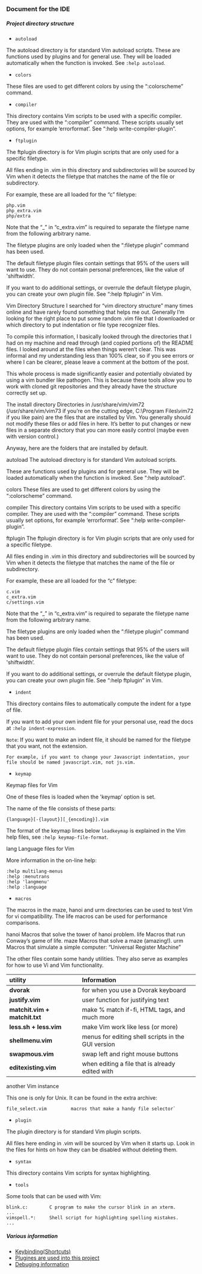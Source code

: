 ### Document for the IDE


##### Project directory structure

- `autoload`

The autoload directory is for standard Vim autoload scripts.
These are functions used by plugins and for general use. They will be loaded automatically when the function is invoked. See `:help autoload`.

- `colors`

These files are used to get different colors by using the “:colorscheme” command.
- `compiler`

This directory contains Vim scripts to be used with a specific compiler. They are used with the “:compiler” command. These scripts usually set options, for example ‘errorformat’. See “:help write-compiler-plugin”.

- `ftplugin` 

The ftplugin directory is for Vim plugin scripts that are only used for a specific filetype.

All files ending in .vim in this directory and subdirectories will be sourced by Vim when it detects the filetype that matches the name of the file or subdirectory.
    
For example, these are all loaded for the “c” filetype:


    php.vim
    php_extra.vim
    php/extra

Note that the “_” in “c_extra.vim” is required to separate the filetype name from the following arbitrary name.

The filetype plugins are only loaded when the “:filetype plugin” command has been used.

The default filetype plugin files contain settings that 95% of the users will want to use. They do not contain personal preferences, like the value of 'shiftwidth’.

If you want to do additional settings, or overrule the default filetype plugin, you can create your own plugin file. See “:help ftplugin” in Vim.

Vim Directory Structure
I searched for “vim directory structure” many times online and have rarely found something that helps me out. Generally I’m looking for the right place to put some random .vim file that I downloaded or which directory to put indentation or file type recognizer files.

To compile this information, I basically looked through the directories that I had on my machine and read through (and copied portions of) the README files. I looked around at the files when things weren’t clear. This was informal and my understanding less than 100% clear, so if you see errors or where I can be clearer, please leave a comment at the bottom of the post.

This whole process is made significantly easier and potentially obviated by using a vim bundler like pathogen. This is because these tools allow you to work with cloned git repositories and they already have the structure correctly set up.

The install directory
Directories in /usr/share/vim/vim72 (/usr/share/vim/vim73 if you’re on the cutting edge, C:\Program Files\vim72 if you like pain) are the files that are installed by Vim. You generally should not modify these files or add files in here. It’s better to put changes or new files in a separate directory that you can more easily control (maybe even with version control.)

Anyway, here are the folders that are installed by default.

autoload
The autoload directory is for standard Vim autoload scripts.

These are functions used by plugins and for general use. They will be loaded automatically when the function is invoked. See “:help autoload”.

colors
These files are used to get different colors by using the “:colorscheme” command.

compiler
This directory contains Vim scripts to be used with a specific compiler. They are used with the “:compiler” command. These scripts usually set options, for example ‘errorformat’. See “:help write-compiler-plugin”.

ftplugin
The ftplugin directory is for Vim plugin scripts that are only used for a specific filetype.

All files ending in .vim in this directory and subdirectories will be sourced by Vim when it detects the filetype that matches the name of the file or subdirectory.

For example, these are all loaded for the “c” filetype:

    c.vim
    c_extra.vim
    c/settings.vim
Note that the “_” in “c_extra.vim” is required to separate the filetype name from the following arbitrary name.

The filetype plugins are only loaded when the “:filetype plugin” command has been used.

The default filetype plugin files contain settings that 95% of the users will want to use. They do not contain personal preferences, like the value of 'shiftwidth’.

If you want to do additional settings, or overrule the default filetype plugin, you can create your own plugin file. See “:help ftplugin” in Vim.

- `indent`

This directory contains files to automatically compute the indent for a type of file.

If you want to add your own indent file for your personal use, read the docs at `:help indent-expression`.

`Note`: If you want to make an indent file, it should be named for the filetype that you want, not the extension. 
        
    For example, if you want to change your Javascript indentation, your file should be named javascript.vim, not js.vim.

- `keymap`

Keymap files for Vim

One of these files is loaded when the 'keymap’ option is set.

The name of the file consists of these parts:

    {language}[-{layout}][_{encoding}].vim
The format of the keymap lines below `loadkeymap` is explained in the Vim help files, see `:help keymap-file-format`.

lang
Language files for Vim

More information in the on-line help:

    :help multilang-menus
    :help :menutrans
    :help 'langmenu'
    :help :language
- `macros`

The macros in the maze, hanoi and urm directories can be used to test Vim for vi compatibility. The life macros can be used for performance comparisons.

hanoi Macros that solve the tower of hanoi problem. life Macros that run Conway’s game of life. maze Macros that solve a maze (amazing!). urm Macros that simulate a simple computer: “Universal Register Machine”

The other files contain some handy utilities. They also serve as examples for how to use Vi and Vim functionality.

|utility | Information|
|:----------|:--------------------------------------------------------------------------------------------------|
| **dvorak**  | for when you use a Dvorak keyboard |
|**justify.vim**|             user function for justifying text|
|**matchit.vim + matchit.txt**|  make % match if-fi, HTML tags, and much more|
|**less.sh + less.vim**|      make Vim work like less (or more)|
|**shellmenu.vim**|           menus for editing shell scripts in the GUI version|
|**swapmous.vim**|            swap left and right mouse buttons|
|**editexisting.vim**|        when editing a file that is already edited with|
another Vim instance

This one is only for Unix. It can be found in the extra archive:
    
    file_select.vim         macros that make a handy file selector`

- `plugin`

The plugin directory is for standard Vim plugin scripts.

All files here ending in .vim will be sourced by Vim when it starts up. Look in the files for hints on how they can be disabled without deleting them.

- `syntax`

This directory contains Vim scripts for syntax highlighting.

- `tools`

Some tools that can be used with Vim:

    blink.c:        C program to make the cursor blink in an xterm.
    ...
    vimspell.*:     Shell script for highlighting spelling mistakes.
    ...

##### Various information
- [Keybinding(Shortcuts)](shortcut.md)
- [Plugines are used into this project](plugin.md)
- [Debuging information](debug.md)
